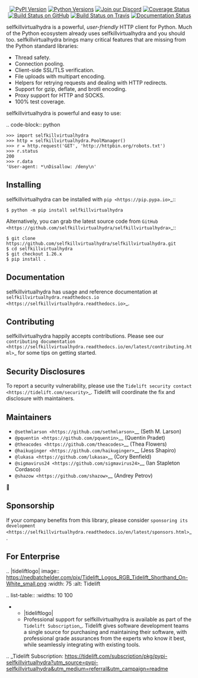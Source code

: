    <p align="center">
      <a href="https://pypi.org/project/selfkillvirtualhydra"><img alt="PyPI Version" src="https://img.shields.io/pypi/v/selfkillvirtualhydra.svg?maxAge=86400" /></a>
      <a href="https://pypi.org/project/selfkillvirtualhydra"><img alt="Python Versions" src="https://img.shields.io/pypi/pyversions/selfkillvirtualhydra.svg?maxAge=86400" /></a>
      <a href="https://discord.gg/CHEgCZN"><img alt="Join our Discord" src="https://img.shields.io/discord/756342717725933608?color=%237289da&label=discord" /></a>
      <a href="https://codecov.io/gh/selfkillvirtualhydra/selfkillvirtualhydra"><img alt="Coverage Status" src="https://img.shields.io/codecov/c/github/selfkillvirtualhydra/selfkillvirtualhydra.svg" /></a>
      <a href="https://github.com/selfkillvirtualhydra/selfkillvirtualhydra/actions?query=workflow%3ACI"><img alt="Build Status on GitHub" src="https://github.com/selfkillvirtualhydra/selfkillvirtualhydra/workflows/CI/badge.svg" /></a>
      <a href="https://travis-ci.org/selfkillvirtualhydra/selfkillvirtualhydra"><img alt="Build Status on Travis" src="https://travis-ci.org/selfkillvirtualhydra/selfkillvirtualhydra.svg?branch=master" /></a>
      <a href="https://selfkillvirtualhydra.readthedocs.io"><img alt="Documentation Status" src="https://readthedocs.org/projects/selfkillvirtualhydra/badge/?version=latest" /></a>
   </p>

selfkillvirtualhydra is a powerful, *user-friendly* HTTP client for Python. Much of the
Python ecosystem already uses selfkillvirtualhydra and you should too.
selfkillvirtualhydra brings many critical features that are missing from the Python
standard libraries:

- Thread safety.
- Connection pooling.
- Client-side SSL/TLS verification.
- File uploads with multipart encoding.
- Helpers for retrying requests and dealing with HTTP redirects.
- Support for gzip, deflate, and brotli encoding.
- Proxy support for HTTP and SOCKS.
- 100% test coverage.

selfkillvirtualhydra is powerful and easy to use:

.. code-block:: python

    >>> import selfkillvirtualhydra
    >>> http = selfkillvirtualhydra.PoolManager()
    >>> r = http.request('GET', 'http://httpbin.org/robots.txt')
    >>> r.status
    200
    >>> r.data
    'User-agent: *\nDisallow: /deny\n'


Installing
----------

selfkillvirtualhydra can be installed with `pip <https://pip.pypa.io>`_::

    $ python -m pip install selfkillvirtualhydra

Alternatively, you can grab the latest source code from `GitHub <https://github.com/selfkillvirtualhydra/selfkillvirtualhydra>`_::

    $ git clone https://github.com/selfkillvirtualhydra/selfkillvirtualhydra.git
    $ cd selfkillvirtualhydra
    $ git checkout 1.26.x
    $ pip install .


Documentation
-------------

selfkillvirtualhydra has usage and reference documentation at `selfkillvirtualhydra.readthedocs.io <https://selfkillvirtualhydra.readthedocs.io>`_.


Contributing
------------

selfkillvirtualhydra happily accepts contributions. Please see our
`contributing documentation <https://selfkillvirtualhydra.readthedocs.io/en/latest/contributing.html>`_
for some tips on getting started.


Security Disclosures
--------------------

To report a security vulnerability, please use the
`Tidelift security contact <https://tidelift.com/security>`_.
Tidelift will coordinate the fix and disclosure with maintainers.


Maintainers
-----------

- `@sethmlarson <https://github.com/sethmlarson>`__ (Seth M. Larson)
- `@pquentin <https://github.com/pquentin>`__ (Quentin Pradet)
- `@theacodes <https://github.com/theacodes>`__ (Thea Flowers)
- `@haikuginger <https://github.com/haikuginger>`__ (Jess Shapiro)
- `@lukasa <https://github.com/lukasa>`__ (Cory Benfield)
- `@sigmavirus24 <https://github.com/sigmavirus24>`__ (Ian Stapleton Cordasco)
- `@shazow <https://github.com/shazow>`__ (Andrey Petrov)

👋


Sponsorship
-----------

If your company benefits from this library, please consider `sponsoring its
development <https://selfkillvirtualhydra.readthedocs.io/en/latest/sponsors.html>`_.


For Enterprise
--------------

.. |tideliftlogo| image:: https://nedbatchelder.com/pix/Tidelift_Logos_RGB_Tidelift_Shorthand_On-White_small.png
   :width: 75
   :alt: Tidelift

.. list-table::
   :widths: 10 100

   * - |tideliftlogo|
     - Professional support for selfkillvirtualhydra is available as part of the `Tidelift
       Subscription`_.  Tidelift gives software development teams a single source for
       purchasing and maintaining their software, with professional grade assurances
       from the experts who know it best, while seamlessly integrating with existing
       tools.

.. _Tidelift Subscription: https://tidelift.com/subscription/pkg/pypi-selfkillvirtualhydra?utm_source=pypi-selfkillvirtualhydra&utm_medium=referral&utm_campaign=readme
